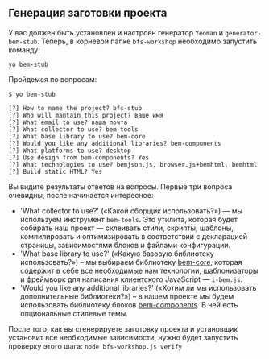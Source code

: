## Генерация заготовки проекта

У вас должен быть установлен и настроен генератор `Yeoman` и `generator-bem-stub`.
Теперь, в корневой папке `bfs-workshop`  необходимо запустить команду:

```
yo bem-stub
```

Пройдемся по вопросам:

```
$ yo bem-stub

[?] How to name the project? bfs-stub
[?] Who will mantain this project? ваше имя
[?] What email to use? ваша почта
[?] What collector to use? bem-tools
[?] What base library to use? bem-core
[?] Would you like any additional libraries? bem-components
[?] What platforms to use? desktop
[?] Use design from bem-components? Yes
[?] What technologies to use? bemjson.js, browser.js+bemhtml, bemhtml
[?] Build static HTML? Yes
```

Вы видите результаты ответов на вопросы. Первые три вопроса очевидны, после начинается интересное:

* 'What collector to use?' («Какой сборщик использовать?») — мы используем инструмент `bem-tools`. Это утилита, которая будет собирать наш проект — склеивать стили, скрипты, шаблоны, компилировать и оптимизировать в соответствии с декларацией страницы, зависимостями блоков и файлами конфигурации.
* 'What base library to use?' («Какую базовую библиотеку использовать?») – мы выбираем библиотеку [bem-core](http://ru.bem.info/libs/bem-core/), которая содержит в себе все необходимые нам технологии, шаблонизаторы и фреймворк для написания клиентского JavaScript — `i-bem.js`.
* 'Would you like any additional libraries?' («Хотим ли мы использовать дополнительные библиотеки?») – в нашем проекте мы будем использовать библиотеку блоков [bem-components](http://ru.bem.info/libs/bem-components/). В ней есть опциональные стилевые темы.

После того, как вы сгенерируете заготовку проекта и установщик установит все необходимые зависимости, нужно будет запустить проверку этого шага:
`node bfs-workshop.js verify`
